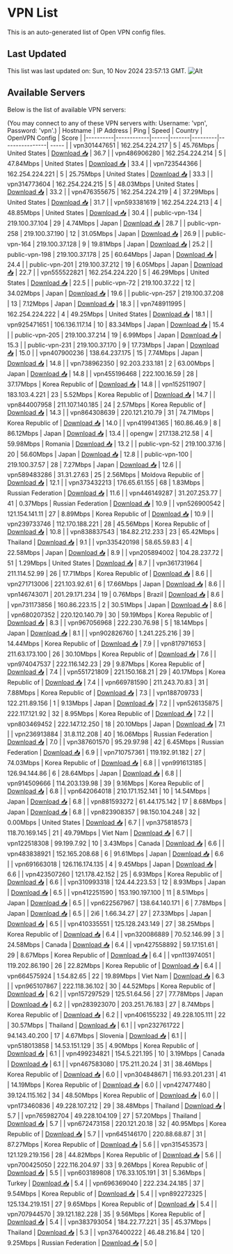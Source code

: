 # VPN List

This is an auto-generated list of Open VPN config files.

## Last Updated

This list was last updated on: Sun, 10 Nov 2024 23:57:13 GMT.
![Alt](https://repobeats.axiom.co/api/embed/186b98318ef1479477931607c1ad7d823f12451f.svg "Repobeats analytics image")

## Available Servers

Below is the list of available VPN servers:

(You may connect to any of these VPN servers with: Username: 'vpn', Password: 'vpn'.)
| Hostname | IP Address | Ping | Speed | Country | OpenVPN Config | Score |
|----------|------------|------|-------|---------|----------------| ----- |
| vpn301447651 | 162.254.224.217 | 5 | 45.76Mbps | United States | [Download 📥](./configs/server_0_US.ovpn) | 36.7 |
| vpn486906280 | 162.254.224.214 | 5 | 47.84Mbps | United States | [Download 📥](./configs/server_1_US.ovpn) | 33.4 |
| vpn723544366 | 162.254.224.221 | 5 | 25.75Mbps | United States | [Download 📥](./configs/server_2_US.ovpn) | 33.3 |
| vpn314773604 | 162.254.224.215 | 5 | 48.03Mbps | United States | [Download 📥](./configs/server_3_US.ovpn) | 33.2 |
| vpn476355675 | 162.254.224.219 | 4 | 37.29Mbps | United States | [Download 📥](./configs/server_4_US.ovpn) | 31.7 |
| vpn593381619 | 162.254.224.213 | 4 | 48.85Mbps | United States | [Download 📥](./configs/server_5_US.ovpn) | 30.4 |
| public-vpn-134 | 219.100.37.104 | 29 | 4.74Mbps | Japan | [Download 📥](./configs/server_6_JP.ovpn) | 28.7 |
| public-vpn-258 | 219.100.37.190 | 12 | 31.05Mbps | Japan | [Download 📥](./configs/server_7_JP.ovpn) | 26.9 |
| public-vpn-164 | 219.100.37.128 | 9 | 19.81Mbps | Japan | [Download 📥](./configs/server_8_JP.ovpn) | 25.2 |
| public-vpn-198 | 219.100.37.178 | 25 | 60.64Mbps | Japan | [Download 📥](./configs/server_9_JP.ovpn) | 24.4 |
| public-vpn-201 | 219.100.37.212 | 19 | 6.05Mbps | Japan | [Download 📥](./configs/server_10_JP.ovpn) | 22.7 |
| vpn555522821 | 162.254.224.220 | 5 | 46.29Mbps | United States | [Download 📥](./configs/server_11_US.ovpn) | 22.5 |
| public-vpn-72 | 219.100.37.22 | 12 | 34.02Mbps | Japan | [Download 📥](./configs/server_12_JP.ovpn) | 19.6 |
| public-vpn-257 | 219.100.37.208 | 13 | 7.12Mbps | Japan | [Download 📥](./configs/server_13_JP.ovpn) | 18.3 |
| vpn748911995 | 162.254.224.222 | 4 | 49.25Mbps | United States | [Download 📥](./configs/server_14_US.ovpn) | 18.1 |
| vpn925471651 | 106.136.117.14 | 10 | 83.34Mbps | Japan | [Download 📥](./configs/server_15_JP.ovpn) | 15.4 |
| public-vpn-205 | 219.100.37.214 | 19 | 6.99Mbps | Japan | [Download 📥](./configs/server_16_JP.ovpn) | 15.3 |
| public-vpn-231 | 219.100.37.170 | 9 | 17.73Mbps | Japan | [Download 📥](./configs/server_17_JP.ovpn) | 15.0 |
| vpn407900236 | 138.64.237.175 | 15 | 7.74Mbps | Japan | [Download 📥](./configs/server_18_JP.ovpn) | 14.8 |
| vpn738962350 | 92.203.233.181 | 2 | 63.00Mbps | Japan | [Download 📥](./configs/server_19_JP.ovpn) | 14.8 |
| vpn455196468 | 222.100.16.59 | 28 | 37.17Mbps | Korea Republic of | [Download 📥](./configs/server_20_KR.ovpn) | 14.8 |
| vpn152511907 | 183.103.4.221 | 23 | 5.52Mbps | Korea Republic of | [Download 📥](./configs/server_21_KR.ovpn) | 14.7 |
| vpn844007958 | 211.107.140.185 | 24 | 2.57Mbps | Korea Republic of | [Download 📥](./configs/server_22_KR.ovpn) | 14.3 |
| vpn864308639 | 220.121.210.79 | 31 | 74.71Mbps | Korea Republic of | [Download 📥](./configs/server_23_KR.ovpn) | 14.0 |
| vpn419941365 | 160.86.46.9 | 8 | 86.12Mbps | Japan | [Download 📥](./configs/server_24_JP.ovpn) | 13.4 |
| opengw | 217.138.212.58 | 4 | 59.98Mbps | Romania | [Download 📥](./configs/server_25_RO.ovpn) | 13.2 |
| public-vpn-52 | 219.100.37.16 | 20 | 56.60Mbps | Japan | [Download 📥](./configs/server_26_JP.ovpn) | 12.8 |
| public-vpn-100 | 219.100.37.57 | 28 | 7.27Mbps | Japan | [Download 📥](./configs/server_27_JP.ovpn) | 12.6 |
| vpn589483286 | 31.31.27.63 | 25 | 2.56Mbps | Moldova Republic of | [Download 📥](./configs/server_28_MD.ovpn) | 12.1 |
| vpn373432213 | 176.65.61.155 | 68 | 1.83Mbps | Russian Federation | [Download 📥](./configs/server_29_RU.ovpn) | 11.6 |
| vpn446149287 | 31.207.253.77 | 41 | 0.37Mbps | Russian Federation | [Download 📥](./configs/server_30_RU.ovpn) | 10.9 |
| vpn526900542 | 121.154.141.11 | 27 | 8.89Mbps | Korea Republic of | [Download 📥](./configs/server_31_KR.ovpn) | 10.9 |
| vpn239733746 | 112.170.188.221 | 28 | 45.56Mbps | Korea Republic of | [Download 📥](./configs/server_32_KR.ovpn) | 10.8 |
| vpn838837543 | 184.82.212.233 | 23 | 65.42Mbps | Thailand | [Download 📥](./configs/server_33_TH.ovpn) | 9.1 |
| vpn335420198 | 58.65.59.83 | 4 | 22.58Mbps | Japan | [Download 📥](./configs/server_34_JP.ovpn) | 8.9 |
| vpn205894002 | 104.28.237.72 | 51 | 1.29Mbps | United States | [Download 📥](./configs/server_35_US.ovpn) | 8.7 |
| vpn361731964 | 211.114.52.99 | 26 | 17.71Mbps | Korea Republic of | [Download 📥](./configs/server_36_KR.ovpn) | 8.6 |
| vpn271713006 | 221.103.92.61 | 6 | 17.66Mbps | Japan | [Download 📥](./configs/server_37_JP.ovpn) | 8.6 |
| vpn146743071 | 201.29.171.234 | 19 | 0.76Mbps | Brazil | [Download 📥](./configs/server_38_BR.ovpn) | 8.6 |
| vpn731173856 | 160.86.223.15 | 2 | 30.51Mbps | Japan | [Download 📥](./configs/server_39_JP.ovpn) | 8.6 |
| vpn680207352 | 220.120.140.79 | 30 | 59.19Mbps | Korea Republic of | [Download 📥](./configs/server_40_KR.ovpn) | 8.3 |
| vpn967056968 | 222.230.76.98 | 5 | 18.14Mbps | Japan | [Download 📥](./configs/server_41_JP.ovpn) | 8.1 |
| vpn902826760 | 1.241.225.216 | 39 | 14.44Mbps | Korea Republic of | [Download 📥](./configs/server_42_KR.ovpn) | 7.9 |
| vpn817971653 | 211.63.173.100 | 26 | 30.10Mbps | Korea Republic of | [Download 📥](./configs/server_43_KR.ovpn) | 7.6 |
| vpn974047537 | 222.116.142.23 | 29 | 9.87Mbps | Korea Republic of | [Download 📥](./configs/server_44_KR.ovpn) | 7.4 |
| vpn551721809 | 221.150.168.21 | 29 | 40.17Mbps | Korea Republic of | [Download 📥](./configs/server_45_KR.ovpn) | 7.4 |
| vpn669781590 | 211.243.70.83 | 31 | 7.88Mbps | Korea Republic of | [Download 📥](./configs/server_46_KR.ovpn) | 7.3 |
| vpn188709733 | 122.211.89.156 | 1 | 9.13Mbps | Japan | [Download 📥](./configs/server_47_JP.ovpn) | 7.2 |
| vpn526135875 | 222.117.121.92 | 32 | 8.95Mbps | Korea Republic of | [Download 📥](./configs/server_48_KR.ovpn) | 7.2 |
| vpn803469452 | 222.147.12.250 | 18 | 20.10Mbps | Japan | [Download 📥](./configs/server_49_JP.ovpn) | 7.1 |
| vpn236913884 | 31.8.112.208 | 40 | 16.06Mbps | Russian Federation | [Download 📥](./configs/server_50_RU.ovpn) | 7.0 |
| vpn387601570 | 95.29.97.98 | 42 | 6.45Mbps | Russian Federation | [Download 📥](./configs/server_51_RU.ovpn) | 6.9 |
| vpn710757361 | 119.192.91.182 | 27 | 74.03Mbps | Korea Republic of | [Download 📥](./configs/server_52_KR.ovpn) | 6.8 |
| vpn991613185 | 126.94.144.86 | 6 | 28.64Mbps | Japan | [Download 📥](./configs/server_53_JP.ovpn) | 6.8 |
| vpn914509666 | 114.203.139.98 | 39 | 9.16Mbps | Korea Republic of | [Download 📥](./configs/server_54_KR.ovpn) | 6.8 |
| vpn642064018 | 210.171.152.141 | 10 | 14.54Mbps | Japan | [Download 📥](./configs/server_55_JP.ovpn) | 6.8 |
| vpn881593272 | 61.44.175.142 | 17 | 8.68Mbps | Japan | [Download 📥](./configs/server_56_JP.ovpn) | 6.8 |
| vpn823908357 | 98.150.104.248 | 32 | 0.00Mbps | United States | [Download 📥](./configs/server_57_US.ovpn) | 6.7 |
| vpn375818573 | 118.70.169.145 | 21 | 49.79Mbps | Viet Nam | [Download 📥](./configs/server_58_VN.ovpn) | 6.7 |
| vpn122518308 | 99.199.7.92 | 10 | 3.43Mbps | Canada | [Download 📥](./configs/server_59_CA.ovpn) | 6.6 |
| vpn483838921 | 152.165.208.68 | 6 | 91.61Mbps | Japan | [Download 📥](./configs/server_60_JP.ovpn) | 6.6 |
| vpn691663018 | 126.116.174.135 | 4 | 9.45Mbps | Japan | [Download 📥](./configs/server_61_JP.ovpn) | 6.6 |
| vpn423507260 | 121.178.42.152 | 25 | 6.93Mbps | Korea Republic of | [Download 📥](./configs/server_62_KR.ovpn) | 6.6 |
| vpn310993318 | 124.44.223.53 | 12 | 8.93Mbps | Japan | [Download 📥](./configs/server_63_JP.ovpn) | 6.5 |
| vpn412251590 | 153.190.197.100 | 11 | 8.51Mbps | Japan | [Download 📥](./configs/server_64_JP.ovpn) | 6.5 |
| vpn622567967 | 138.64.140.171 | 6 | 7.78Mbps | Japan | [Download 📥](./configs/server_65_JP.ovpn) | 6.5 |
| 2i6 | 1.66.34.27 | 27 | 27.33Mbps | Japan | [Download 📥](./configs/server_66_JP.ovpn) | 6.5 |
| vpn410335551 | 125.128.243.149 | 27 | 38.25Mbps | Korea Republic of | [Download 📥](./configs/server_67_KR.ovpn) | 6.4 |
| vpn320086889 | 70.52.146.99 | 3 | 24.58Mbps | Canada | [Download 📥](./configs/server_68_CA.ovpn) | 6.4 |
| vpn427558892 | 59.17.151.61 | 29 | 8.67Mbps | Korea Republic of | [Download 📥](./configs/server_69_KR.ovpn) | 6.4 |
| vpn113974051 | 119.202.86.190 | 26 | 22.82Mbps | Korea Republic of | [Download 📥](./configs/server_70_KR.ovpn) | 6.4 |
| vpn664575924 | 1.54.82.65 | 22 | 19.89Mbps | Viet Nam | [Download 📥](./configs/server_71_VN.ovpn) | 6.3 |
| vpn965107867 | 222.118.36.102 | 30 | 44.52Mbps | Korea Republic of | [Download 📥](./configs/server_72_KR.ovpn) | 6.2 |
| vpn157297529 | 125.51.64.56 | 27 | 77.78Mbps | Japan | [Download 📥](./configs/server_73_JP.ovpn) | 6.2 |
| vpn283923070 | 203.251.76.183 | 27 | 8.74Mbps | Korea Republic of | [Download 📥](./configs/server_74_KR.ovpn) | 6.2 |
| vpn406155232 | 49.228.105.111 | 22 | 30.57Mbps | Thailand | [Download 📥](./configs/server_75_TH.ovpn) | 6.1 |
| vpn232761722 | 94.143.40.200 | 17 | 4.67Mbps | Slovenia | [Download 📥](./configs/server_76_SI.ovpn) | 6.1 |
| vpn518013858 | 14.53.151.129 | 35 | 4.90Mbps | Korea Republic of | [Download 📥](./configs/server_77_KR.ovpn) | 6.1 |
| vpn499234821 | 154.5.221.195 | 10 | 3.19Mbps | Canada | [Download 📥](./configs/server_78_CA.ovpn) | 6.1 |
| vpn467583080 | 175.211.20.24 | 31 | 38.46Mbps | Korea Republic of | [Download 📥](./configs/server_79_KR.ovpn) | 6.0 |
| vpn304848671 | 116.93.201.231 | 41 | 14.19Mbps | Korea Republic of | [Download 📥](./configs/server_80_KR.ovpn) | 6.0 |
| vpn427477480 | 39.124.115.162 | 34 | 48.50Mbps | Korea Republic of | [Download 📥](./configs/server_81_KR.ovpn) | 6.0 |
| vpn173460836 | 49.228.107.212 | 29 | 38.48Mbps | Thailand | [Download 📥](./configs/server_82_TH.ovpn) | 5.7 |
| vpn765982704 | 49.228.104.109 | 27 | 57.20Mbps | Thailand | [Download 📥](./configs/server_83_TH.ovpn) | 5.7 |
| vpn672473158 | 220.121.20.18 | 32 | 40.95Mbps | Korea Republic of | [Download 📥](./configs/server_84_KR.ovpn) | 5.7 |
| vpn645146170 | 220.88.68.87 | 31 | 87.27Mbps | Korea Republic of | [Download 📥](./configs/server_85_KR.ovpn) | 5.6 |
| vpn315453573 | 121.129.219.156 | 28 | 44.82Mbps | Korea Republic of | [Download 📥](./configs/server_86_KR.ovpn) | 5.6 |
| vpn700425050 | 222.116.204.97 | 33 | 9.26Mbps | Korea Republic of | [Download 📥](./configs/server_87_KR.ovpn) | 5.5 |
| vpn603189808 | 176.33.105.191 | 31 | 5.36Mbps | Turkey | [Download 📥](./configs/server_88_TR.ovpn) | 5.4 |
| vpn696369040 | 222.234.24.185 | 37 | 9.54Mbps | Korea Republic of | [Download 📥](./configs/server_89_KR.ovpn) | 5.4 |
| vpn892272325 | 125.134.219.151 | 27 | 9.65Mbps | Korea Republic of | [Download 📥](./configs/server_90_KR.ovpn) | 5.4 |
| vpn707944570 | 39.121.182.228 | 35 | 9.56Mbps | Korea Republic of | [Download 📥](./configs/server_91_KR.ovpn) | 5.4 |
| vpn383793054 | 184.22.77.221 | 35 | 45.37Mbps | Thailand | [Download 📥](./configs/server_92_TH.ovpn) | 5.3 |
| vpn376400222 | 46.48.216.84 | 120 | 9.25Mbps | Russian Federation | [Download 📥](./configs/server_93_RU.ovpn) | 5.0 |
